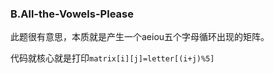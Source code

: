 ### B.All-the-Vowels-Please

此题很有意思，本质就是产生一个aeiou五个字母循环出现的矩阵。

代码就核心就是打印```matrix[i][j]=letter[(i+j)%5]```

